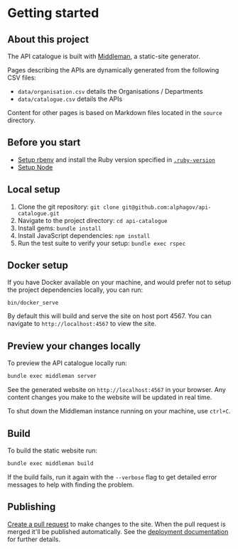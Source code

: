 # Getting started

## About this project

The API catalogue is built with [Middleman][middleman], a static-site generator.

Pages describing the APIs are dynamically generated from the following CSV files:

- `data/organisation.csv` details the Organisations / Departments
- `data/catalogue.csv` details the APIs

Content for other pages is based on Markdown files located in the `source`
directory.

## Before you start

- [Setup rbenv][setup-rbenv] and install the Ruby version specified in [`.ruby-version`][ruby-version]
- [Setup Node][setup-node]

## Local setup

1. Clone the git repository: `git clone git@github.com:alphagov/api-catalogue.git`
1. Navigate to the project directory: `cd api-catalogue`
1. Install gems: `bundle install`
1. Install JavaScript dependencies: `npm install`
1. Run the test suite to verify your setup: `bundle exec rspec`

## Docker setup

If you have Docker available on your machine, and would prefer not to setup the
project dependencies locally, you can run:

```
bin/docker_serve
```

By default this will build and serve the site on host port 4567. You can
navigate to `http://localhost:4567` to view the site.

## Preview your changes locally

To preview the API catalogue locally run:

```sh
bundle exec middleman server
```

See the generated website on `http://localhost:4567` in your browser. Any
content changes you make to the website will be updated in real time.

To shut down the Middleman instance running on your machine, use `ctrl+C`.

## Build

To build the static website run:

```sh
bundle exec middleman build
```

If the build fails, run it again with the `--verbose` flag to get detailed error
messages to help with finding the problem.

## Publishing

[Create a pull request][pull-request] to make changes to the site. When the pull
request is merged it'll be published automatically. See the
[deployment documentation][deployment] for further details.

[middleman]: https://middlemanapp.com/
[setup-rbenv]: https://github.com/rbenv/rbenv#installation
[setup-node]: https://nodejs.org/en/download/
[ruby-version]: ../.ruby-version
[pull-request]: https://gds-way.cloudapps.digital/standards/pull-requests.html
[deployment]: ./deployment.md
